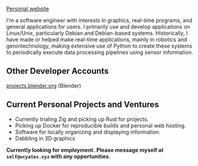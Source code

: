 [Personal website](https://wcyates.xyz)

I'm a software engineer with interests in graphics, real-time programs, and general applications for users.
I primarily use and develop applications on Linux/Unix, particularly Debian and Debian-based systems.
Historically, I have made or helped make real-time applications, mainly in robotics and gerontechnology, making extensive use of Python to create these systems to periodically execute data processing pipelines using sensor information.

## Other Developer Accounts
[projects.blender.org](https://projects.blender.org/tulser) (Blender)

## Current Personal Projects and Ventures
* Currently trialing Zig and picking up Rust for projects.
* Picking up Docker for reproducible builds and personal web hosting.
* Software for locally organizing and displaying information.
* Dabbling in 3D graphics

**Currently looking for employment.**
**Please message myself at `self@wcyates.xyz` with any opportunities.**
